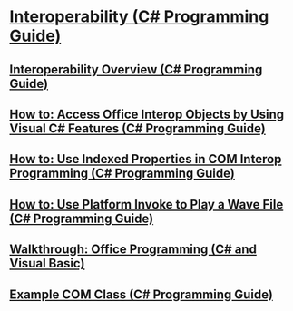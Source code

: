 # [Interoperability (C# Programming Guide)](interoperability.md)
## [Interoperability Overview (C# Programming Guide)](interoperability-overview.md)
## [How to: Access Office Interop Objects by Using Visual C# Features (C# Programming Guide)](how-to-access-office-onterop-objects.md)
## [How to: Use Indexed Properties in COM Interop Programming (C# Programming Guide)](how-to-use-indexed-properties-in-com-interop-rogramming.md)
## [How to: Use Platform Invoke to Play a Wave File (C# Programming Guide)](how-to-use-platform-invoke-to-play-a-wave-file.md)
## [Walkthrough: Office Programming (C# and Visual Basic)](walkthrough-office-programming.md)
## [Example COM Class (C# Programming Guide)](example-com-class.md)
